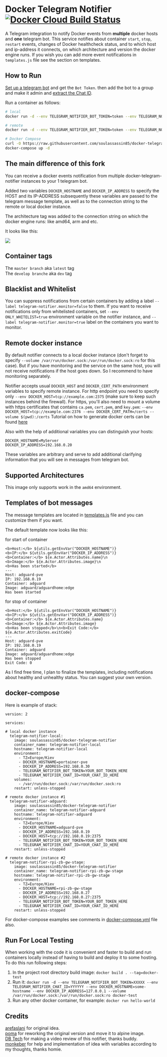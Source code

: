 # Docker Telegram Notifier [![Docker Cloud Build Status](https://img.shields.io/docker/cloud/build/soulassassin85/docker-telegram-notifier.svg)](https://hub.docker.com/r/soulassassin85/docker-telegram-notifier/builds)

A Telegram integration to notify Docker events from <b>multiple</b> docker hosts and <b>one</b> telegram bot. This service notifies about container `start`, `stop`, `restart` events, changes of Docker healthcheck status, and to which host and ip-address it connects, on which architecture and version the docker engine runs. If you wish you can add more event notifications in `templates.js` file see the section on templates.

## How to Run

[Set up a telegram bot](https://core.telegram.org/bots#3-how-do-i-create-a-bot) and get the `Bot Token`. then add the bot to a group and make it admin and [extract the Chat ID](https://stackoverflow.com/a/32572159/882223).

Run a container as follows:

```sh
# local
docker run -d --env TELEGRAM_NOTIFIER_BOT_TOKEN=token --env TELEGRAM_NOTIFIER_CHAT_ID=chat_id --env DOCKER_HOSTNAME=raspberry --env DOCKER_IP_ADDRESS=192.168.0.2 --volume /var/run/docker.sock:/var/run/docker.sock:ro soulassassin85/docker-telegram-notifier

# remote
docker run -d --env TELEGRAM_NOTIFIER_BOT_TOKEN=token --env TELEGRAM_NOTIFIER_CHAT_ID=chat_id --env DOCKER_HOSTNAME=raspberry --env DOCKER_IP_ADDRESS=192.168.0.2 --env DOCKER_HOST=tcp://192.168.0.19:2375 soulassassin85/docker-telegram-notifier

# Docker Compose
curl -O https://raw.githubusercontent.com/soulassassin85/docker-telegram-notifier/master/docker-compose.yml
docker-compose up -d
```
## The main difference of this fork

You can receive a docker events notification from multiple docker-telegram-notifier instances to your 1 telegram bot.

Added two variables ```DOCKER_HOSTNAME``` and ```DOCKER_IP_ADDRESS``` to specify the HOST and its IP-ADDRESS subsequently these variables are passed to the telegram message  template, as well as to the connection string to the remote or local docker instance.

The architecture tag was added to the connection string on which the docker engine runs: like amd64, arm and etc.

It looks like this:

<img src="https://github.com/SAOPP/docker-telegram-notifier/blob/master/20210120-102335.png">

## Container tags

The ```master branch``` aka ```latest``` tag<br>
The ```develop branche``` aka ```dev``` tag

## Blacklist and Whitelist

You can suppress notifications from certain containers by adding a label `--label telegram-notifier.monitor=false` to them. If you want to receive notifications only from whitelisted containers, set `--env ONLY_WHITELIST=true` environment variable on the notifier instance, and `--label telegram-notifier.monitor=true` label on the containers you want to monitor.

## Remote docker instance

By default notifier connects to a local docker instance (don't forget to specify `--volume /var/run/docker.sock:/var/run/docker.sock:ro` for this case). But if you have monitoring and the service on the same host, you will not receive notifications if the host goes down. So I recommend to have monitoring separately.

Notifier accepts usual `DOCKER_HOST` and `DOCKER_CERT_PATH` environment variables to specify remote instance. For http endpoint you need to specify only `--env DOCKER_HOST=tcp://example.com:2375` (make sure to keep such instances behind the firewall). For https, you'll also need to mount a volume with https certificates that contains `ca.pem`, `cert.pem`, and `key.pem`: `--env DOCKER_HOST=tcp://example.com:2376 --env DOCKER_CERT_PATH=/certs --volume $(pwd):/certs`
Tutorial on how to generate docker certs can be found [here](https://docs.docker.com/engine/security/https/)

Also with the help of additional variables you can distinguish your hosts:
```
DOCKER_HOSTNAME=MyServer
DOCKER_IP_ADDRESS=192.168.0.20
```
These variables are arbitrary and serve to add additional clarifying information that you will see in messages from telegram bot.

## Supported Architectures

This image only supports work in the ```amd64``` environment.

## Templates of bot messages

The message templates are located in [templates.js](./templates.js) file and you can customize them if you want.

The default template now looks like this:

for start of container
```
<b>Host:</b> ${utils.getEnvVar("DOCKER_HOSTNAME")}
<b>IP:</b> ${utils.getEnvVar("DOCKER_IP_ADDRESS")}
<b>Container:</b> ${e.Actor.Attributes.name}\n
<b>Image:</b> ${e.Actor.Attributes.image}\n
<b>Has been started</b>
---
Host: adguard-pve
IP: 192.168.0.19
Container: adguard
Image: adguard/adguardhome:edge
Has been started
```
for stop of container
```
<b>Host:</b> ${utils.getEnvVar("DOCKER_HOSTNAME")}
<b>IP:</b> ${utils.getEnvVar("DOCKER_IP_ADDRESS")}
<b>Container:</b> ${e.Actor.Attributes.name}
<b>Image:</b> ${e.Actor.Attributes.image}
<b>Has been stopped</b>\n<b>Exit Code:</b>
${e.Actor.Attributes.exitCode}
---
Host: adguard-pve
IP: 192.168.0.19
Container: adguard
Image: adguard/adguardhome:edge
Has been stopped
Exit Code: 0
```
As I find free time, I plan to finalize the templates, including notifications about healthy and unhealthy status. You can suggest your own version.

## docker-compose

Here is example of stack:

```
version: 2

services:

# local docker instance
  telegram-notifier-local:
    image: soulassassin85/docker-telegram-notifier
    container_name: telegram-notifier-local
    hostname: telegram-notifier-local
    environment:
      - TZ=Europe/Kiev
      - DOCKER_HOSTNAME=portainer-pve
      - DOCKER_IP_ADDRESS=192.168.0.30
      - TELEGRAM_NOTIFIER_BOT_TOKEN=YOUR_BOT_TOKEN_HERE
      - TELEGRAM_NOTIFIER_CHAT_ID=YOUR_CHAT_ID_HERE
    volumes:
      - /var/run/docker.sock:/var/run/docker.sock:ro
    restart: unless-stopped

# remote docker instance #1
  telegram-notifier-adguard:
    image: soulassassin85/docker-telegram-notifier
    container_name: telegram-notifier-adguard
    hostname: telegram-notifier-adguard
    environment:
      - TZ=Europe/Kiev
      - DOCKER_HOSTNAME=adguard-pve
      - DOCKER_IP_ADDRESS=192.168.0.19
      - DOCKER_HOST=tcp://192.168.0.19:2375
      - TELEGRAM_NOTIFIER_BOT_TOKEN=YOUR_BOT_TOKEN_HERE
      - TELEGRAM_NOTIFIER_CHAT_ID=YOUR_CHAT_ID_HERE
    restart: unless-stopped

# remote docker instance #2
  telegram-notifier-rpi-zb-gw-stage:
    image: soulassassin85/docker-telegram-notifier
    container_name: telegram-notifier-rpi-zb-gw-stage
    hostname: telegram-notifier-rpi-zb-gw-stage
    environment:
      - TZ=Europe/Kiev
      - DOCKER_HOSTNAME=rpi-zb-gw-stage
      - DOCKER_IP_ADDRESS=192.168.0.27
      - DOCKER_HOST=tcp://192.168.0.27:2375
      - TELEGRAM_NOTIFIER_BOT_TOKEN=YOUR_BOT_TOKEN_HERE
      - TELEGRAM_NOTIFIER_CHAT_ID=YOUR_CHAT_ID_HERE
    restart: unless-stopped
```
For docker-compose examples see comments in [docker-compose.yml](./docker-compose.yml) file also.

## Run For Local Testing

When working with the code it is convenient and faster to build and run containers locally instead of having to build and deploy it to some hosting. To do this run following steps:

1. In the project root directory build image: `docker build . --tag=docker-test`
2. Run it: ```docker run -d --env TELEGRAM_NOTIFIER_BOT_TOKEN=XXXXX --env TELEGRAM_NOTIFIER_CHAT_ID=YYYYYY --env DOCKER_HOSTNAME=some-hostname --env DOCKER_IP_ADDRESS=127.0.0.1 --volume /var/run/docker.sock:/var/run/docker.sock:ro docker-test```
3. Run any other docker container, for example: `docker run hello-world`

## Credits

[arefaslani](https://github.com/arefaslani) for original idea.<br>
[poma](https://github.com/poma) for reworking the original version and move it to alpine image.<br>
[DB Tech](https://www.youtube.com/c/DBTechYT/about) for making a video review of this notifier, thanks buddy.<br>
[monkeber](https://github.com/monkeber) for help and implementation of idea with variables according to my thoughts, thanks homie.
